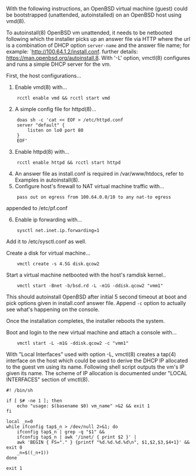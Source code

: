 With the following instructions, an OpenBSD virtual machine (guest)
could be bootstrapped (unattended, autoinstalled) on an OpenBSD
host using vmd(8).

To autoinstall(8) OpenBSD vm unattended, it needs to be netbooted
following which the installer picks up an answer file via HTTP where
the url is a combination of DHCP option `server-name` and the answer
file name; for example: `http://100.64.1.2/install.conf.  further
details: https://man.openbsd.org/autoinstall.8.  With '-L' option,
vmctl(8) configures and runs a simple DHCP server for the vm.

First, the host configurations...

1. Enable vmd(8) with...
```
	rcctl enable vmd && rcctl start vmd
```
2. A simple config file for httpd(8)...
```
	doas sh -c 'cat << EOF > /etc/httpd.conf
	server "default" {
		listen on lo0 port 80
	}
	EOF'
```
3. Enable httpd(8) with...
```
	rcctl enable httpd && rcctl start httpd
```
4. An answer file as install.conf is required in /var/www/htdocs,
   refer to Examples in autoinstall(8).
5. Configure host's firewall to NAT virtual machine traffic with...
```
	pass out on egress from 100.64.0.0/10 to any nat-to egress
```
   appended to /etc/pf.conf

6. Enable ip forwarding with...
```
	sysctl net.inet.ip.forwarding=1
```
Add it to /etc/sysctl.conf as well.

Create a disk for virtual machine... 
```
	vmctl create -s 4.5G disk.qcow2
```
Start a virtual machine netbooted with the host's ramdisk kernel..
```
	vmctl start -Bnet -b/bsd.rd -L -m1G -ddisk.qcow2 "vmm1"
```
This should autoinstall OpenBSD after initial 5 second timeout at
boot and pick options given in install.conf answer file.  Append
`-c` option to actually see what's happening on the console.

Once the installation completes, the installer reboots the system.

Boot and login to the new virtual machine and attach a console with...
```
	vmctl start -L -m1G -ddisk.qcow2 -c "vmm1"
```

With "Local Interfaces" used with option -L, vmctl(8) creates a
tap(4) interface on the host which could be used to derive the DHCP
IP allocated to the guest vm using its name. Following shell script
outputs the vm's IP given its name. The scheme of IP allocation is
documented under "LOCAL INTERFACES" section of vmctl(8).
```
#! /bin/sh

if [ $# -ne 1 ]; then
	echo "usage: $(basename $0) vm_name" >&2 && exit 1
fi

local _n=0
while ifconfig tap$_n > /dev/null 2>&1; do
	ifconfig tap$_n | grep -q "$1" &&
	ifconfig tap$_n | awk '/inet/ { print $2 }' |
	awk 'BEGIN { FS="." } {printf "%d.%d.%d.%d\n", $1,$2,$3,$4+1}' && exit 0
	_n=$((_n+1))
done

exit 1
```
